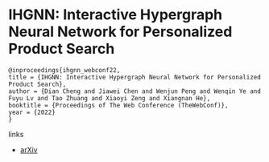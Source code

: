 # IHGNN: Interactive Hypergraph Neural Network for Personalized Product Search

```
@inproceedings{ihgnn_webconf22,
title = {IHGNN: Interactive Hypergraph Neural Network for Personalized Product Search},
author = {Dian Cheng and Jiawei Chen and Wenjun Peng and Wenqin Ye and Fuyu Lv and Tao Zhuang and Xiaoyi Zeng and Xiangnan He},
booktitle = {Proceedings of The Web Conference (TheWebConf)},
year = {2022}
}
```

links
- [arXiv](https://arxiv.org/abs/2202.04972)
